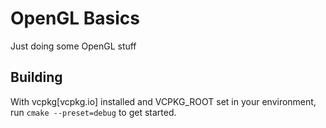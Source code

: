 # OpenGL Basics

Just doing some OpenGL stuff

## Building

With vcpkg[vcpkg.io] installed and VCPKG_ROOT set in your environment, run `cmake --preset=debug` to get started. 

